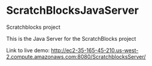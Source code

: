 # ScratchBlocksJavaServer
Scratchblocks project

This is the Java Server for the ScratchBlocks project

Link to live demo:  http://ec2-35-165-45-210.us-west-2.compute.amazonaws.com:8080/ScratchblocksServer/
